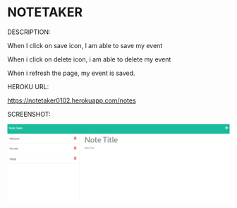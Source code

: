 # NOTETAKER

DESCRIPTION:

When I click on save icon, I am able to save my event

When i click on delete icon, i am able to delete my event

When i refresh the page, my event is saved.

HEROKU URL:

https://notetaker0102.herokuapp.com/notes

SCREENSHOT:

<img src="NOTETAKER.PNG">

